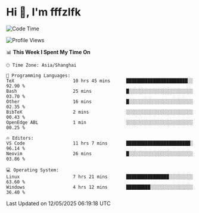 # Hi 👋, I'm fffzlfk

<!--START_SECTION:waka-->
![Code Time](http://img.shields.io/badge/Code%20Time-1%2C305%20hrs%2024%20mins-blue)

![Profile Views](http://img.shields.io/badge/Profile%20Views-0-blue)

📊 **This Week I Spent My Time On** 

```text
🕑︎ Time Zone: Asia/Shanghai

💬 Programming Languages: 
TeX                      10 hrs 45 mins      ███████████████████████░░   92.90 % 
Bash                     25 mins             █░░░░░░░░░░░░░░░░░░░░░░░░   03.70 % 
Other                    16 mins             █░░░░░░░░░░░░░░░░░░░░░░░░   02.35 % 
BibTeX                   2 mins              ░░░░░░░░░░░░░░░░░░░░░░░░░   00.43 % 
OpenEdge ABL             1 min               ░░░░░░░░░░░░░░░░░░░░░░░░░   00.25 % 

🔥 Editors: 
VS Code                  11 hrs 7 mins       ████████████████████████░   96.14 % 
Neovim                   26 mins             █░░░░░░░░░░░░░░░░░░░░░░░░   03.86 % 

💻 Operating System: 
Linux                    7 hrs 21 mins       ████████████████░░░░░░░░░   63.60 % 
Windows                  4 hrs 12 mins       █████████░░░░░░░░░░░░░░░░   36.40 % 
```


 Last Updated on 12/05/2025 06:19:18 UTC
<!--END_SECTION:waka-->
